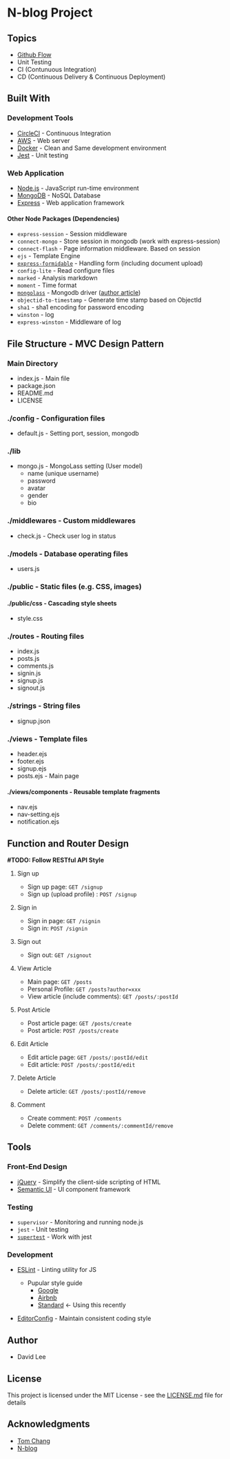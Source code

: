 # N-blog Project

## Topics

* [Github Flow](https://guides.github.com/introduction/flow/)
* Unit Testing
* CI (Contunuous Integration)
* CD (Continuous Delivery & Continuous Deployment)

## Built With

### Development Tools

* [CircleCI](https://circleci.com) - Continuous Integration
* [AWS](https://aws.amazon.com) - Web server
* [Docker](https://www.docker.com) - Clean and Same development environment
* [Jest](https://facebook.github.io/jest/) - Unit testing

### Web Application

* [Node.js](https://nodejs.org/en/) - JavaScript run-time environment
* [MongoDB](https://www.mongodb.com) - NoSQL Database
* [Express](https://github.com/expressjs/express/) - Web application framework

#### Other Node Packages (Dependencies)

* `express-session` - Session middleware
* `connect-mongo` - Store session in mongodb (work with express-session)
* `connect-flash` - Page information middleware. Based on session
* `ejs` - Template Engine
* [`express-formidable`](https://www.npmjs.com/package/express-formidable) - Handling form (including document upload)
* `config-lite` - Read configure files
* `marked` - Analysis markdown
* `moment` - Time format
* [`mongolass`](https://github.com/mongolass/mongolass) - Mongodb driver ([author article](https://zhuanlan.zhihu.com/p/24308524))
* `objectid-to-timestamp` - Generate time stamp based on ObjectId
* `sha1` - sha1 encoding for password encoding
* `winston` - log
* `express-winston` - Middleware of log

## File Structure - MVC Design Pattern

### Main Directory

* index.js - Main file
* package.json
* README.md
* LICENSE

### ./config - Configuration files

* default.js - Setting port, session, mongodb

### ./lib

* mongo.js - MongoLass setting (User model)
  * name (unique username)
  * password
  * avatar
  * gender
  * bio

### ./middlewares - Custom middlewares

* check.js - Check user log in status

### ./models - Database operating files

* users.js

### ./public - Static files (e.g. CSS, images)

#### ./public/css - Cascading style sheets

* style.css

### ./routes - Routing files

* index.js
* posts.js
* comments.js
* signin.js
* signup.js
* signout.js

### ./strings - String files

* signup.json

### ./views - Template files

* header.ejs
* footer.ejs
* signup.ejs
* posts.ejs - Main page

#### ./views/components - Reusable template fragments

* nav.ejs
* nav-setting.ejs
* notification.ejs

## Function and Router Design
**#TODO: Follow RESTful API Style**

1. Sign up
	* Sign up page: `GET /signup`
	* Sign up (upload profile) : `POST /signup`

2. Sign in
	* Sign in page: `GET /signin`
	* Sign in: `POST /signin`

3. Sign out
	* Sign out: `GET /signout`

4. View Article
	* Main page: `GET /posts`
	* Personal Profile: `GET /posts?author=xxx`
	* View article (include comments): `GET /posts/:postId`

5. Post Article
	* Post article page: `GET /posts/create`
	* Post article: `POST /posts/create`
	
6. Edit Article
	* Edit article page: `GET /posts/:postId/edit`
	* Edit article: `POST /posts/:postId/edit`

7. Delete Article
	* Delete article: `GET /posts/:postId/remove`

8. Comment
	* Create comment: `POST /comments`
	* Delete comment: `GET /comments/:commentId/remove`

## Tools

### Front-End Design

* [jQuery](https://jquery.com) - Simplify the client-side scripting of HTML
* [Semantic UI](https://semantic-ui.com) - UI component framework

### Testing

* `supervisor` - Monitoring and running node.js
* `jest` - Unit testing
* [`supertest`](https://www.npmjs.com/package/supertest) - Work with jest

### Development

* [ESLint](https://eslint.org) - Linting utility for JS
	* Pupular style guide
		* [Google](https://google.github.io/styleguide/javascriptguide.xml)
		* [Airbnb](https://github.com/airbnb/javascript)
		* [Standard](https://standardjs.com/rules-zhtw.html) <- Using this recently

* [EditorConfig](http://editorconfig.org) - Maintain consistent coding style

## Author

* David Lee

## License

This project is licensed under the MIT License - see the [LICENSE.md](LICENSE.md) file for details

## Acknowledgments

* [Tom Chang](https://github.com/trylovetom)
* [N-blog](https://github.com/nswbmw/N-blog)
